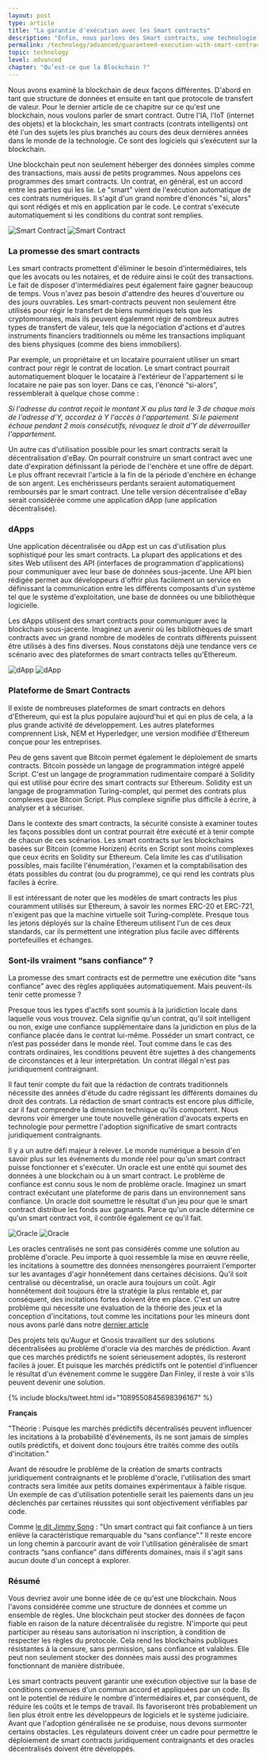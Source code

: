 ```yaml
---
layout: post
type: article
title: "La garantie d'exécution avec les Smart contracts"
description: "Enfin, nous parlons des Smart contracts, une technologie que la blockchain permet. Vous pouvez résumer les Smart contracts à des contrats numériques avec exécution garantie. Vous avez peut-être déjà entendu le terme d’”argent programmable” dans le contexte des cryptomonnaies avant. Les Smart contracts sont la technologie qui permet cette programmation."
permalink: /technology/advanced/guaranteed-execution-with-smart-contracts/
topic: technology
level: advanced
chapter: "Qu’est-ce que la Blockchain ?"
---
```


Nous avons examiné la blockchain de deux façons différentes. D'abord en tant que structure de données et ensuite en tant que protocole de transfert de valeur. Pour le dernier article de ce chapitre sur ce qu'est une blockchain, nous voulons parler de smart contract. Outre l'IA, l'IoT (internet des objets) et la blockchain, les smart contracts (contrats intelligents) ont été l'un des sujets les plus branchés au cours des deux dernières années dans le monde de la technologie. Ce sont des logiciels qui s’exécutent sur la blockchain.

Une blockchain peut non seulement héberger des données simples comme des transactions, mais aussi de petits programmes. Nous appelons ces programmes des smart contracts. Un contrat, en général, est un accord entre les parties qui les lie. Le "smart" vient de l'exécution automatique de ces contrats numériques. Il s'agit d'un grand nombre d'énoncés "si, alors" qui sont rédigés et mis en application par le code. Le contrat s'exécute automatiquement si les conditions du contrat sont remplies.

![Smart Contract](/assets/post_files/technology/advanced/1.3-smart-contracts/FR_smart_contract_D.jpg)
![Smart Contract](/assets/post_files/technology/advanced/1.3-smart-contracts/FR_smart_contract_M.jpg)

### La promesse des smart contracts

Les smart contracts promettent d'éliminer le besoin d'intermédiaires, tels que les avocats ou les notaires, et de réduire ainsi le coût des transactions. Le fait de disposer d'intermédiaires peut également faire gagner beaucoup de temps. Vous n'avez pas besoin d'attendre des heures d'ouverture ou des jours ouvrables. Les smart-contracts peuvent non seulement être utilisés pour régir le transfert de biens numériques tels que les cryptomonnaies, mais ils peuvent également régir de nombreux autres types de transfert de valeur, tels que la négociation d'actions et d'autres instruments financiers traditionnels ou même les transactions impliquant des biens physiques (comme des biens immobiliers).

Par exemple, un propriétaire et un locataire pourraient utiliser un smart contract pour régir le contrat de location. Le smart contract pourrait automatiquement bloquer le locataire à l'extérieur de l'appartement si le locataire ne paie pas son loyer. Dans ce cas, l'énoncé “si-alors”, ressemblerait à quelque chose comme :

_Si l'adresse du contrat reçoit le montant X au plus tard le 3 de chaque mois de l'adresse d’Y, accordez à Y l'accès à l'appartement. Si le paiement échoue pendant 2 mois consécutifs, révoquez le droit d’Y de déverrouiller l'appartement._

Un autre cas d'utilisation possible pour les smart contracts serait la décentralisation d'eBay. On pourrait construire un smart contract avec une date d'expiration définissant la période de l'enchère et une offre de départ. Le plus offrant recevrait l'article à la fin de la période d'enchère en échange de son argent. Les enchérisseurs perdants seraient automatiquement remboursés par le smart contract. Une telle version décentralisée d'eBay serait considérée comme une application dApp (une application décentralisée).

### dApps

Une application décentralisée ou dApp est un cas d'utilisation plus sophistiqué pour les smart contracts. La plupart des applications et des sites Web utilisent des API (interfaces de programmation d'applications) pour communiquer avec leur base de données sous-jacente. Une API bien rédigée permet aux développeurs d'offrir plus facilement un service en définissant la communication entre les différents composants d'un système tel que le système d'exploitation, une base de données ou une bibliothèque logicielle.

Les dApps utilisent des smart contracts pour communiquer avec la blockchain sous-jacente. Imaginez un avenir où les bibliothèques de smart contracts avec un grand nombre de modèles de contrats différents puissent être utilisés à des fins diverses. Nous constatons déjà une tendance vers ce scénario avec des plateformes de smart contracts telles qu'Ethereum.

![dApp](/assets/post_files/technology/advanced/1.3-smart-contracts/FR_dapp_D.jpg)
![dApp](/assets/post_files/technology/advanced/1.3-smart-contracts/FR_dapp_M.jpg)

### Plateforme de Smart Contracts

Il existe de nombreuses plateformes de smart contracts en dehors d'Ethereum, qui est la plus populaire aujourd'hui et qui en plus de cela, a la plus grande activité de développement. Les autres plateformes comprennent Lisk, NEM et Hyperledger, une version modifiée d'Ethereum conçue pour les entreprises.

Peu de gens savent que Bitcoin permet également le déploiement de smarts contracts. Bitcoin possède un langage de programmation intégré appelé Script. C'est un langage de programmation rudimentaire comparé à Solidity qui est utilisé pour écrire des smart contracts sur Ethereum. Solidity est un langage de programmation Turing-complet, qui permet des contrats plus complexes que Bitcoin Script. Plus complexe signifie plus difficile à écrire, à analyser et à sécuriser.

Dans le contexte des smart contracts, la sécurité consiste à examiner toutes les façons possibles dont un contrat pourrait être exécuté et à tenir compte de chacun de ces scénarios. Les smart contracts sur les blockchains basées sur Bitcoin (comme Horizen) écrits en Script sont moins complexes que ceux écrits en Solidity sur Ethereum. Cela limite les cas d'utilisation possibles, mais facilite l'énumération, l'examen et la comptabilisation des états possibles du contrat (ou du programme), ce qui rend les contrats plus faciles à écrire.

Il est intéressant de noter que les modèles de smart contracts les plus couramment utilisés sur Ethereum, à savoir les normes ERC-20 et ERC-721, n'exigent pas que la machine virtuelle soit Turing-complète. Presque tous les jetons déployés sur la chaîne Ethereum utilisent l'un de ces deux standards, car ils permettent une intégration plus facile avec différents portefeuilles et échanges.

### Sont-ils vraiment “sans confiance” ?

La promesse des smart contracts est de permettre une exécution dite “sans confiance” avec des règles appliquées automatiquement. Mais peuvent-ils tenir cette promesse ?

Presque tous les types d'actifs sont soumis à la juridiction locale dans laquelle vous vous trouvez. Cela signifie qu'un contrat, qu'il soit intelligent ou non, exige une confiance supplémentaire dans la juridiction en plus de la confiance placée dans le contrat lui-même. Posséder un smart contract, ce n’est pas posséder dans le monde réel. Tout comme dans le cas des contrats ordinaires, les conditions peuvent être sujettes à des changements de circonstances et à leur interprétation. Un contrat illégal n'est pas juridiquement contraignant.

Il faut tenir compte du fait que la rédaction de contrats traditionnels nécessite des années d'étude du cadre régissant les différents domaines du droit des contrats. La rédaction de smart contracts est encore plus difficile, car il faut comprendre la dimension technique qu'ils comportent. Nous devrons voir émerger une toute nouvelle génération d'avocats experts en technologie pour permettre l'adoption significative de smart contracts juridiquement contraignants.

Il y a un autre défi majeur à relever. Le monde numérique a besoin d'en savoir plus sur les événements du monde réel pour qu'un smart contract puisse fonctionner et s'exécuter. Un oracle est une entité qui soumet des données à une blockchain ou à un smart contract. Le problème de confiance est connu sous le nom de problème oracle. Imaginez un smart contract exécutant une plateforme de paris dans un environnement sans confiance. Un oracle doit soumettre le résultat d'un jeu pour que le smart contract distribue les fonds aux gagnants. Parce qu'un oracle détermine ce qu'un smart contract voit, il contrôle également ce qu'il fait.

![Oracle](/assets/post_files/technology/advanced/1.3-smart-contracts/FR_oracle_D.jpg)
![Oracle](/assets/post_files/technology/advanced/1.3-smart-contracts/FR_oracle_M.jpg)

Les oracles centralisés ne sont pas considérés comme une solution au problème d'oracle. Peu importe à quoi ressemble la mise en œuvre réelle, les incitations à soumettre des données mensongères pourraient l'emporter sur les avantages d'agir honnêtement dans certaines décisions. Qu'il soit centralisé ou décentralisé, un oracle aura toujours un coût. Agir honnêtement doit toujours être la stratégie la plus rentable et, par conséquent, des incitations fortes doivent être en place. C'est un autre problème qui nécessite une évaluation de la théorie des jeux et la conception d'incitations, tout comme les incitations pour les mineurs dont nous avons parlé dans notre [dernier article](https://academy.horizen.io/fr/technology/advanced/a-protocol-to-transfer-value/)

Des projets tels qu'Augur et Gnosis travaillent sur des solutions décentralisées au problème d'oracle via des marchés de prédiction. Avant que ces marchés prédictifs ne soient sérieusement adoptés, ils resteront faciles à jouer. Et puisque les marchés prédictifs ont le potentiel d'influencer le résultat d'un événement comme le suggère Dan Finley, il reste à voir s'ils peuvent devenir une solution.

{% include blocks/tweet.html id="1089550845698396167" %}

**Français**

"Théorie : Puisque les marchés prédictifs décentralisés peuvent influencer les incitations à la probabilité d'événements, ils ne sont jamais de simples outils prédictifs, et doivent donc toujours être traités comme des outils d'incitation."

Avant de résoudre le problème de la création de smarts contracts juridiquement contraignants et le problème d'oracle, l'utilisation des smart contracts sera limitée aux petits domaines expérimentaux à faible risque. Un exemple de cas d'utilisation potentielle serait les paiements dans un jeu déclenchés par certaines réussites qui sont objectivement vérifiables par code.

Comme [le dit Jimmy Song](https://jimmysong.medium.com/the-truth-about-smart-contracts-ae825271811f) : "Un smart contract qui fait confiance à un tiers enlève la caractéristique remarquable du “sans confiance”." Il reste encore un long chemin à parcourir avant de voir l'utilisation généralisée de smart contracts “sans confiance” dans différents domaines, mais il s'agit sans aucun doute d'un concept à explorer.

### Résumé

Vous devriez avoir une bonne idée de ce qu'est une blockchain. Nous l'avons considérée comme une structure de données et comme un ensemble de règles. Une blockchain peut stocker des données de façon fiable en raison de la nature décentralisée du registre. N'importe qui peut participer au réseau sans autorisation ni inscription, à condition de respecter les règles du protocole. Cela rend les blockchains publiques résistantes à la censure, sans permission, sans confiance et valables. Elle peut non seulement stocker des données mais aussi des programmes fonctionnant de manière distribuée.

Les smart contracts peuvent garantir une exécution objective sur la base de conditions convenues d'un commun accord et appliquées par un code. Ils ont le potentiel de réduire le nombre d'intermédiaires et, par conséquent, de réduire les coûts et le temps de travail. Ils favoriseront très probablement un lien plus étroit entre les développeurs de logiciels et le système judiciaire. Avant que l'adoption généralisée ne se produise, nous devons surmonter certains obstacles. Les régulateurs doivent créer un cadre pour permettre le déploiement de smart contracts juridiquement contraignants et des oracles décentralisés doivent être développés.
